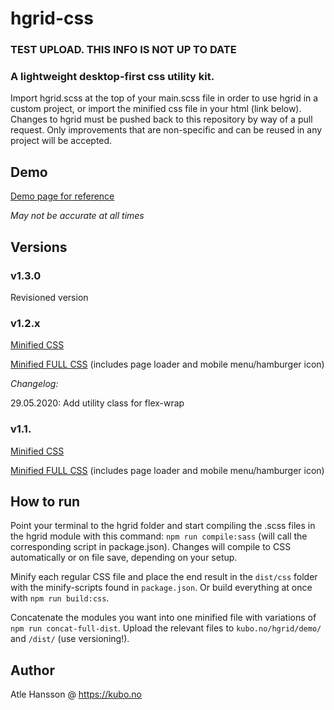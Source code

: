 # hgrid-css

### TEST UPLOAD. THIS INFO IS NOT UP TO DATE

### A lightweight desktop-first css utility kit.

Import hgrid.scss at the top of your main.scss file in order to use hgrid in a custom project, or import the minified css file in your html (link below). Changes to hgrid must be pushed back to this repository by way of a pull request. Only improvements that are non-specific and can be reused in any project will be accepted.

## Demo

[Demo page for reference](https://kubo.no/hgrid/demo/index.html)

_May not be accurate at all times_


## Versions

### v1.3.0

Revisioned version

### v1.2.x

[Minified CSS](https://kubo.no/hgrid/dist/css/hgrid-1.2.min.css)

[Minified FULL CSS](https://kubo.no/hgrid/dist/css/hgrid-full-1.2.min.css) (includes page loader and mobile menu/hamburger icon)

*Changelog:*

29.05.2020: Add utility class for flex-wrap


### v1.1.

[Minified CSS](https://kubo.no/hgrid/dist/css/hgrid.min.css)

[Minified FULL CSS](https://kubo.no/hgrid/dist/css/hgrid-full.min.css) (includes page loader and mobile menu/hamburger icon)

## How to run

Point your terminal to the hgrid folder and start compiling the .scss files in the hgrid module with this command: `npm run compile:sass` (will call the corresponding script in package.json). Changes will compile to CSS automatically or on file save, depending on your setup. 

Minify each regular CSS file and place the end result in the `dist/css` folder with the minify-scripts found in `package.json`. Or build everything at once with `npm run build:css`.

Concatenate the modules you want into one minified file with variations of `npm run concat-full-dist`. Upload the relevant files to `kubo.no/hgrid/demo/` and `/dist/` (use versioning!).

## Author

Atle Hansson @ https://kubo.no